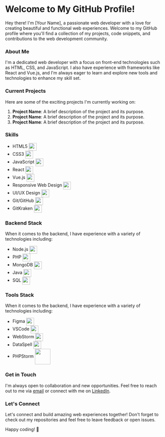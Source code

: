# Welcome to My GitHub Profile!

Hey there! I'm [Your Name], a passionate web developer with a love for creating beautiful and functional web experiences. Welcome to my GitHub profile where you'll find a collection of my projects, code snippets, and contributions to the web development community.

### About Me
I'm a dedicated web developer with a focus on front-end technologies such as HTML, CSS, and JavaScript. I also have experience with frameworks like React and Vue.js, and I'm always eager to learn and explore new tools and technologies to enhance my skill set.

### Current Projects
Here are some of the exciting projects I'm currently working on:

1. **Project Name**: A brief description of the project and its purpose.
2. **Project Name**: A brief description of the project and its purpose.
3. **Project Name**: A brief description of the project and its purpose.

### Skills

- HTML5 <img src="https://github.com/CorentynDev/CorentynDev/assets/168633485/59b4156d-16f5-4fb3-86f7-f1f84e7c3a41" width="25" height="25" align="center"/>
- CSS3 <img src="https://github.com/CorentynDev/CorentynDev/assets/168633485/4f744883-d9b1-4067-91cb-0b6f3f17fda3" width="25" height="25" align="center"/>
- JavaScript <img src="https://github.com/CorentynDev/CorentynDev/assets/168633485/4a053042-814c-4efe-b1a5-28d3afe5862f" width="25" height="25" align="center"/>
- React <img src="https://github.com/CorentynDev/CorentynDev/assets/168633485/7865026e-779f-4e76-a2f4-cb35816c2c23" width="25" height="25" align="center"/>
- Vue.js <img src="https://github.com/CorentynDev/CorentynDev/assets/168633485/efecce08-d4f7-4f96-9ef2-9dba50fc09f3" width="25" height="25" align="center"/>
- Responsive Web Design <img src="https://github.com/CorentynDev/CorentynDev/assets/168633485/5b96b981-8d4a-433f-997d-bc1aebe155e5" width="25" height="25" align="center"/>
- UI/UX Design <img src="https://github.com/CorentynDev/CorentynDev/assets/168633485/be0c1a44-7cc4-4ed7-9ad3-1e498638f14b" width="25" height="25" align="center"/>
- Git/GitHub <img src="https://github.com/CorentynDev/CorentynDev/assets/168633485/69ffc5ed-287f-4f14-828d-2cdd0f1a3c46" width="25" height="25" align="center"/>
- GitKraken <img src="https://github.com/CorentynDev/CorentynDev/assets/168633485/9880e52e-839b-45c6-9ca2-b1ff026ea468" width="25" height="25" align="center"/>

### Backend Stack
When it comes to the backend, I have experience with a variety of technologies including:
- Node.js <img src="https://github.com/CorentynDev/CorentynDev/assets/168633485/e8db5e48-6c13-4f52-98d7-21dffa5f12e3" width="25" height="25" align="center"/>
- PHP <img src="https://github.com/CorentynDev/CorentynDev/assets/168633485/76fbfb29-2120-4562-aba2-0416617dc18b" width="25" height="25" align="center"/>
- MongoDB <img src="https://github.com/CorentynDev/CorentynDev/assets/168633485/4cdca4e9-d656-41c3-af7f-e86915edeb22" width="25" height="25" align="center"/>
- Java <img src="https://github.com/CorentynDev/CorentynDev/assets/168633485/ab8d55e8-b4da-4723-826a-48db20c1f789" width="25" height="25" align="center"/>
- SQL <img src="https://github.com/CorentynDev/CorentynDev/assets/168633485/858da1a5-fc33-4a02-85b4-449704e5b1cc" width="25" height="25" align="center"/>

### Tools Stack
When it comes to the backend, I have experience with a variety of technologies including:
- Figma <img src="https://github.com/CorentynDev/CorentynDev/assets/168633485/1ebb6e9b-d44c-406f-8553-8e03d9281844" width="25" height="25" align="center"/>
- VSCode <img src="https://github.com/CorentynDev/CorentynDev/assets/168633485/ca2eea10-6854-4299-8d08-9151e3a0dc24" width="25" height="25" align="center"/>
- WebStorm <img src="https://blog.jetbrains.com/wp-content/uploads/2019/08/logo-3.png" width="25" height="25" align="center"/>
- DataSpell <img src="https://seeklogo.com/images/D/dataspell-logo-06435B9CF3-seeklogo.com.png" width="25" height="25" align="center"/>
- PHPStorm <img src="https://www.qbssoftware.fr/wp-content/uploads/2022/05/JetBrains-PHPStorm-300x300-1.png" width="50" height="50" align="center"/>

### Get in Touch
I'm always open to collaboration and new opportunities. Feel free to reach out to me via [email](mailto:corentyn.dev@gmail.com) or connect with me on [LinkedIn](www.linkedin.com/in/corentyn-hayer-b3b449262).

### Let's Connect
Let's connect and build amazing web experiences together! Don't forget to check out my repositories and feel free to leave feedback or open issues.

Happy coding! 🚀

